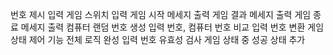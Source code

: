 번호 제시 입력
게임 스위치 입력
게임 시작 메세지 출력
게임 결과 메세지 출력
게임 종료 메세지 출력
컴퓨터 랜덤 번호 생성
입력 번호, 컴퓨터 번호 비교
입력 번호 변환
게임 상태 제어 기능
전체 로직 완성
입력 번호 유효성 검사
게임 상태 중 성공 상태 추가